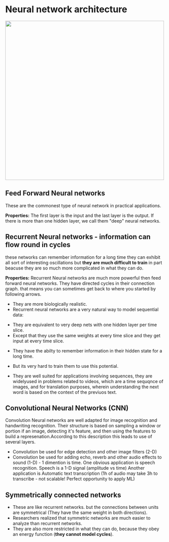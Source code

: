 <!--ts-->
<!--te-->

# Neural network architecture
<img src="/home/gil_diy/myGitRepositories/customized-workspace/Ubuntu/useful-resources/images/neural-networks/type-of-networks.png" width="500">


## Feed Forward Neural networks
These are the commonest type of neural network in practical applications.

**Properties:**
The first layer is the input and the last layer is the output.
If there is more than one hidden layer, we call them "deep" neural networks.


## Recurrent Neural networks - information can flow round in cycles
these networks can remember information for a long time they can exhibit all sort of interesting oscillations but **they are much difficult to train** in part beacuse they are so much more complicated in what they can do.

**Properties:**
Recurrent Neural networks are much more powerful then feed forward neural networks.
They have directed cycles in their connection graph. that means you can sometimes get back to where you started by following arrows.
* They are more biologically realistic.
* Recurrent neural networks are a very natural way to model sequential data:
- They are equivalent to very deep nets with one hidden layer per time slice.
- Except that they use the same weights at every time slice and they get input at every time slice.
* They have the abilty to remember information in their hidden state for a long time.
- But its very hard to train them to use this potential.

* They are well suited for applications involving sequences, they are widelyused in problems related to videos, which are a time sequqnce of images, and for translation purposes, wherein understanding the next word is based on the context of the previuos text.

## Convolutional Neural Networks (CNN)

Convolution Neural networks are well adapted for image recognition and handwriting recognition. Their structure is based on sampling a window or portion if an image, detecting it's feature, and then using the features to build a represenation.According to this description this leads to use of several layers.

* Convolution be used for edge detection and other image filters (2-D)
* Convolution be used for adding echo, reverb and other audio effects to sound (1-D) - 1 dimention is time. One obvious application is speech recognition. Speech is a 1-D signal (amplitude vs time)
Another application is Automatic text transcription  (1h of audio may take 3h to transcribe - not scalable! Perfect opportunity to apply ML)



## Symmetrically connected networks
* These are like recurrent networks.
but the connections between units are symmetrical
(They have the same weight in both directions).
* Researchers realized that symmetric networks are much easier to analyze than recurrent networks.
* They are also more restricted in what they can do, because they obey an energy function (**they cannot model cycles**).
